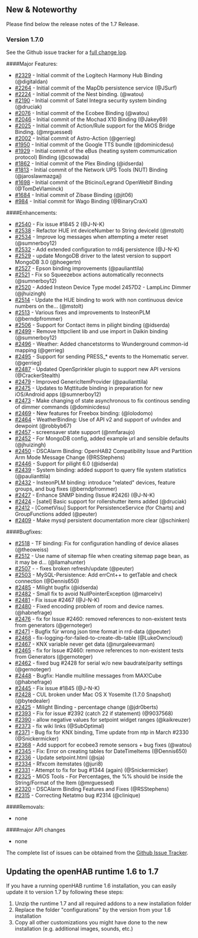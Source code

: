 ## New & Noteworthy

Please find below the release notes of the 1.7 Release.

### Version 1.7.0

See the Github issue tracker for a [full change log](https://github.com/openhab/openhab/issues?q=milestone%3A1.7.0).

####Major Features:
* [#2329](https://github.com/openhab/openhab/pull/2329) - Initial commit of the Logitech Harmony Hub Binding (@digitaldan)
* [#2264](https://github.com/openhab/openhab/pull/2264) - Initial commit of the MapDb persistence service (@JSurf)
* [#2224](https://github.com/openhab/openhab/pull/2224) - Initial commit of the Nest binding. (@watou)
* [#2190](https://github.com/openhab/openhab/pull/2190) - Initial commit of Satel Integra security system binding (@druciak)
* [#2076](https://github.com/openhab/openhab/pull/2076) - Initial commit of the Ecobee Binding (@watou)
* [#2046](https://github.com/openhab/openhab/pull/2046) - Initial commit of the Mochad X10 Binding (@Jakey69)
* [#2025](https://github.com/openhab/openhab/pull/2025) - Initial commit of Action/Rule support for the MiOS Bridge Binding. (@mrguessed)
* [#2002](https://github.com/openhab/openhab/pull/2002) - Initial commit of Astro-Action (@gerrieg)
* [#1950](https://github.com/openhab/openhab/pull/1950) - Initial commit of the Google TTS bundle (@dominicdesu)
* [#1929](https://github.com/openhab/openhab/pull/1929) - Initial commit of the eBus (heating system communication protocol) Binding (@csowada)
* [#1862](https://github.com/openhab/openhab/pull/1862) - Initial commit of the Plex Binding (@idserda)
* [#1813](https://github.com/openhab/openhab/pull/1813) - Initial commit of the Network UPS Tools (NUT) Binding (@jaroslawmazgaj)
* [#1698](https://github.com/openhab/openhab/pull/1698) - Initial commit of the Bticino/Legrand OpenWebIf Binding (@TomDeVlaminck)
* [#1684](https://github.com/openhab/openhab/pull/1684) - Initial commit of Zibase Binding (@jit06)
* [#984](https://github.com/openhab/openhab/pull/984) - Initial commit for Wago Binding (@BinaryCraX)

####Enhancements:
* [#2540](https://github.com/openhab/openhab/pull/2540) - Fix issue #1845 2 (@J-N-K)
* [#2538](https://github.com/openhab/openhab/pull/2538) - Refactor HUE int deviceNumber to String deviceId (@mstolt)
* [#2534](https://github.com/openhab/openhab/pull/2534) - Improve log messages when attempting a meter reset (@sumnerboy12)
* [#2532](https://github.com/openhab/openhab/pull/2532) - Add extended configuration to rrd4j persistence (@J-N-K)
* [#2529](https://github.com/openhab/openhab/pull/2529) - update MongoDB driver to the latest version to support MongoDB 3.0 (@hoegertn)
* [#2527](https://github.com/openhab/openhab/pull/2527) - Epson binding improvements (@paulianttila)
* [#2521](https://github.com/openhab/openhab/pull/2521) - Fix so Squeezebox actions automatically reconnects (@sumnerboy12)
* [#2520](https://github.com/openhab/openhab/pull/2520) - Added Insteon Device Type model 2457D2  - LampLinc Dimmer (@jhuizingh)
* [#2514](https://github.com/openhab/openhab/pull/2514) - Update the HUE binding to work with non continuous device numbers on the... (@mstolt)
* [#2513](https://github.com/openhab/openhab/pull/2513) - Various fixes and improvements to InsteonPLM (@berndpfrommer)
* [#2506](https://github.com/openhab/openhab/pull/2506) - Support for Contact items in pilight binding (@idserda)
* [#2499](https://github.com/openhab/openhab/pull/2499) - Remove httpclient lib and use import in Daikin binding (@sumnerboy12)
* [#2496](https://github.com/openhab/openhab/pull/2496) - Weather: Added chancetstorms to Wunderground common-id mapping (@gerrieg)
* [#2495](https://github.com/openhab/openhab/pull/2495) - Support for sending PRESS_* events to the Homematic server. (@gerrieg)
* [#2487](https://github.com/openhab/openhab/pull/2487) - Updated OpenSprinkler plugin to support new API versions (@CrackerStealth)
* [#2479](https://github.com/openhab/openhab/pull/2479) - Improved GenericItemProvider (@paulianttila)
* [#2475](https://github.com/openhab/openhab/pull/2475) - Updates to Mqttitude binding in preparation for new iOS/Android apps (@sumnerboy12)
* [#2473](https://github.com/openhab/openhab/pull/2473) - Make changing of state asynchronous to fix continous sending of dimmer commands (@dominicdesu)
* [#2469](https://github.com/openhab/openhab/pull/2469) - New features for Freebox binding: (@lolodomo)
* [#2464](https://github.com/openhab/openhab/pull/2464) - WeatherBinding: Use of API v2 and support of uvIndex and dewpoint (@robbyb67)
* [#2457](https://github.com/openhab/openhab/pull/2457) - screensaver state support (@nmfaraujo)
* [#2452](https://github.com/openhab/openhab/pull/2452) - For MongoDB config, added example url and sensible defaults (@jhuizingh)
* [#2450](https://github.com/openhab/openhab/pull/2450) - DSCAlarm Binding: OpenHAB2 Compatibility Issue and Partition Arm Mode Message Change (@RSStephens)
* [#2446](https://github.com/openhab/openhab/pull/2446) - Support for pilight 6.0 (@idserda)
* [#2439](https://github.com/openhab/openhab/pull/2439) - System binding: added support to query file system statistics (@paulianttila)
* [#2432](https://github.com/openhab/openhab/pull/2432) - InsteonPLM binding: introduce "related" devices, feature groups, and bug fixes (@berndpfrommer)
* [#2427](https://github.com/openhab/openhab/pull/2427) - Enhance SNMP binding (Issue #2426) (@J-N-K)
* [#2424](https://github.com/openhab/openhab/pull/2424) - [satel] Basic support for rollershutter items added (@druciak)
* [#2412](https://github.com/openhab/openhab/pull/2412) - [CometVisu] Support for PersistenceService (for Charts) and GroupFunctions added (@peuter)
* [#2409](https://github.com/openhab/openhab/pull/2409) - Make mysql persistent documentation more clear (@schinken)

####Bugfixes:
* [#2518](https://github.com/openhab/openhab/pull/2518) - TF binding: Fix for configuration handling of device aliases (@theoweiss)
* [#2512](https://github.com/openhab/openhab/pull/2512) - Use name of sitemap file when creating sitemap page bean, as it may be d... (@llamahunter)
* [#2507](https://github.com/openhab/openhab/pull/2507) - - fixes broken refresh/update (@peuter)
* [#2503](https://github.com/openhab/openhab/pull/2503) - MySQL-Persistence: Add errCnt++ to getTable and check connection (@Dennis650)
* [#2485](https://github.com/openhab/openhab/pull/2485) - Milight bugfix (@idserda)
* [#2482](https://github.com/openhab/openhab/pull/2482) - Small fix to avoid NullPointerException (@marcelrv)
* [#2481](https://github.com/openhab/openhab/pull/2481) - Fix issue #2467 (@J-N-K)
* [#2480](https://github.com/openhab/openhab/pull/2480) - Fixed encoding problem of room and device names. (@habnefrage)
* [#2476](https://github.com/openhab/openhab/pull/2476) - fix for Issue #2460: removed references to non-existent tests from generators (@gernoteger)
* [#2471](https://github.com/openhab/openhab/pull/2471) - Bugfix für wrong json time format in rrd-data (@peuter)
* [#2468](https://github.com/openhab/openhab/pull/2468) - fix-logging-for-failed-to-create-db-table (@LukeOwncloud)
* [#2467](https://github.com/openhab/openhab/issues/2467) - KNX variable never get data (@nurgaleevarman)
* [#2465](https://github.com/openhab/openhab/pull/2465) - fix for Issue #2460: remove references to non-existent tests from Generators (@gernoteger)
* [#2462](https://github.com/openhab/openhab/pull/2462) - fixed bug #2428 for serial w/o new baudrate/parity settings (@gernoteger)
* [#2448](https://github.com/openhab/openhab/pull/2448) - Bugfix: Handle multiline messages from MAX!Cube (@habnefrage)
* [#2445](https://github.com/openhab/openhab/pull/2445) - Fix issue #1845 (@J-N-K)
* [#2428](https://github.com/openhab/openhab/issues/2428) - CUL broken under Mac OS X Yosemite (1.7.0 Snapshot) (@bytedealer)
* [#2425](https://github.com/openhab/openhab/issues/2425) - Milight Binding - percentage change (@jdr0berts)
* [#2393](https://github.com/openhab/openhab/pull/2393) - Fix for issue #2392 (catch 22 if statement) (@9037568)
* [#2390](https://github.com/openhab/openhab/pull/2390) - allow negative values for setpoint widget ranges (@kaikreuzer)
* [#2373](https://github.com/openhab/openhab/pull/2373) - fix wiki links (@SubOptimal)
* [#2371](https://github.com/openhab/openhab/pull/2371) - Bug fix for KNX binding, Time update from ntp in March #2330 (@Snickermicker)
* [#2368](https://github.com/openhab/openhab/pull/2368) - Add support for ecobee3 remote sensors + bug fixes (@watou)
* [#2345](https://github.com/openhab/openhab/pull/2345) - Fix: Error on creating tables for DateTimeItems (@Dennis650)
* [#2336](https://github.com/openhab/openhab/pull/2336) - Update setpoint.html (@sja)
* [#2334](https://github.com/openhab/openhab/pull/2334) - Rfxcom itemstates (@juri8)
* [#2331](https://github.com/openhab/openhab/pull/2331) - Attempt to fix for bug #1344 (again) (@Snickermicker)
* [#2325](https://github.com/openhab/openhab/pull/2325) - MiOS Tools - For Percentages, the %% should be inside the String/Format of the Item (@mrguessed)
* [#2320](https://github.com/openhab/openhab/pull/2320) - DSCAlarm Binding Features and Fixes (@RSStephens)
* [#2315](https://github.com/openhab/openhab/pull/2315) - Correcting Netatmo bug #2314 (@clinique)

####Removals:
* none

####major API changes
* none

The complete list of issues can be obtained from the [Github Issue Tracker](https://github.com/openhab/openhab/issues?direction=asc&labels=&milestone=4&page=1&sort=created&state=closed).

## Updating the openHAB runtime 1.6 to 1.7

If you have a running openHAB runtime 1.6 installation, you can easily update it to version 1.7 by following these steps:
 1. Unzip the runtime 1.7 and all required addons to a new installation folder
 1. Replace the folder "configurations" by the version from your 1.6 installation
 1. Copy all other customizations you might have done to the new installation (e.g. additional images, sounds, etc.)